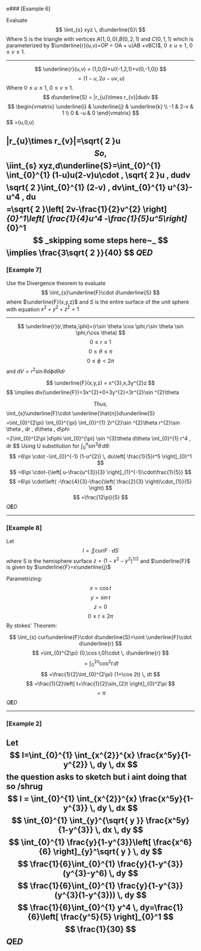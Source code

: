 e### [Example 6]

Evaluate
$$
\iint_{s} xyz \, d\underline{S}\
$$
Where S is the triangle with vertices $A(1,0,0)$,$B(0,2,1)$ and $C(0,1,1)$ which is parameterized by $\underline{r}(u,v)=OP = OA + u(AB +vBC)$, $0\leq u\leq 1$, $0\leq v\leq 1$.

---

$$
\underline{r}(u,v) = (1,0,0)+u((-1,2,1)+v(0,-1,0))
$$
$$
=(1-u,2u-uv,u)
$$
Where $0\leq u\leq 1$, $0\leq v\leq 1$.
$$
d\underline{S} = |r_{u}\times r_{v}|dudv
$$
$$
\begin{vmatrix}
\underline{i} & \underline{j} & \underline{k} \\
-1 & 2-v & 1 \\
0 & -u & 0
\end{vmatrix}
$$
$$
=(u,0,u)

$$
$$
|r_{u}\times r_{v}|=\sqrt{ 2 }u
$$
So,
$$
\iint_{s} xyz\,d\underline{S}=\int_{0}^{1} \int_{0}^{1} (1-u)u(2-v)u\cdot \, \sqrt{ 2 }u  \, dudv
$$
$$
\sqrt{ 2 }\int_{0}^{1} (2-v) \, dv\int_{0}^{1} u^{3}-u^4 \, du
$$
$$
=\sqrt{ 2 }\left[ 2v-\frac{1}{2}v^{2} \right]_{0}^1\left[ \frac{1}{4}u^4 -\frac{1}{5}u^5\right]_{0}^1
$$
_skipping some steps here~_
$$
\implies  \frac{3\sqrt{ 2 }}{40} 
$$
$Q\mathbf{E}D$
---
### [Example 7]

Use the Divergence theorem to evaluate 
$$
\iint_{s}\underline{F}\cdot d\underline{S}
$$
where $\underline{F}(x,y,z)$ and $S$ is the entire surface of the unit sphere with equation $x^{2}+y^{2}+z^{2}=1$

---
$$
\underline{r}(r,\theta,\phi)=(r\sin \theta \cos \phi,r\sin \theta \sin \phi,r\cos \theta)
$$
$$
0\leq r\leq 1
$$
$$
0\leq \theta\leq \pi
$$
$$
0\leq \phi<2\pi
$$
and $dV=r^{2}\sin \theta d\phi d\theta dr$

$$
\underline{F}(x,y,z) = x^{3},x,3y^{2}z
$$
$$
\implies div(\underline{F})=3x^{2}+0+3y^{2}=3r^{2}\sin ^{2}\theta

$$
Thus,
$$
\iint_{s}\underline{F}\cdot \underline{\hat{n}}d\underline{S}
$$
$$
=\int_{0}^{2\pi} \int_{0}^{\pi} \int_{0}^{1} 2r^{2}\sin ^{2}\theta r^{2}\sin \theta \, dr  \, d\theta  \, d\phi
$$
$$
=2\int_{0}^{2\pi }d\phi \int_{0}^{\pi} \sin ^{3}\theta d\theta \int_{0}^{1} r^4 \, dr
$$
Using U substitution for $\int_{0}^{\pi} \sin ^{3}\theta \, d\theta$:
$$
=6\pi \cdot -\int_{0}^{-1} (1-u^{2}) \, du\left[ \frac{1}{5}r^5 \right]_{0}^1
$$
$$
=6\pi \cdot-{\left[ u-\frac{u^{3}}{3} \right]_{1}^{-1}\cdot\frac{1}{5}}
$$
$$
=6\pi \cdot\left( -\frac{4}{3}-\frac{\left( \frac{2}{3} \right)\cdot_{1}}{5} \right)
$$
$$
=\frac{12\pi}{5}
$$
$Q\mathbf{E}D$

---
### [Example 8]

Let
$$
I=\iint curlF\cdot dS
$$
where S is the hemisphere surface $z=(1-x^{2}-y^{2})^{1/2}$ and $\underline{F}$ is given by $\underline{F}=x\underline{j}$

Parametrizing:
$$
x=\cos t
$$
$$
y=\sin t
$$
$$
z=0
$$
$$
0\leq t\leq 2\pi
$$
By stokes' Theorem:

$$
\iint_{s} curl\underline{F}\cdot d\underline{S}=\oint \underline{F}\cdot d\underline{r}
$$
$$
=\int_{0}^{2\pi} (0,\cos t,0)\cdot \, d\underline{r} 
$$
$$
=\int_{0}^{2\pi} \cos ^{2}t \, dt
$$
$$
=\frac{1}{2}\int_{0}^{2\pi} (1+\cos 2t) \, dt
$$
$$
=\frac{1}{2}\left[ t+\frac{1}{2}\sin_{2}t \right]_{0}^2\pi
$$
$$
=\pi
$$
$Q\mathbf{E}D$

---

### [Example 2]

Let
$$
I=\int_{0}^{1} \int_{x^{2}}^{x} \frac{x^5y}{1-y^{2}} \, dy  \, dx 
$$
	the question asks to sketch but i aint doing that so /shrug
$$
I = \int_{0}^{1} \int_{x^{2}}^{x} \frac{x^5y}{1-y^{3}} \, dy  \, dx
$$
$$
\int_{0}^{1} \int_{y}^{\sqrt{ y }} \frac{x^5y}{1-y^{3}} \, dx  \, dy
$$
$$
\int_{0}^{1} \frac{y}{1-y^{3}}\left[ \frac{x^6}{6} \right]_{y}^\sqrt{ y } \, dy
$$
$$
\frac{1}{6}\int_{0}^{1} \frac{y}{1-y^{3}}(y^{3}-y^6) \, dy 
$$
$$
\frac{1}{6}\int_{0}^{1} \frac{y}{1-y^{3}}(y^{3}(1-y^{3})) \, dy
$$
$$
\frac{1}{6}\int_{0}^{1} y^4 \, dy=\frac{1}{6}\left[ \frac{y^5}{5} \right]_{0}^1
$$
$$
\frac{1}{30}
$$
$Q\mathbf{E}D$
---

